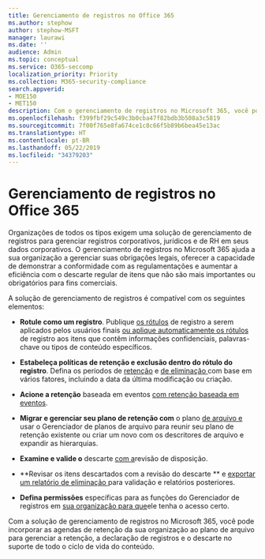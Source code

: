 ```yaml
---
title: Gerenciamento de registros no Office 365
ms.author: stephow
author: stephow-MSFT
manager: laurawi
ms.date: ''
audience: Admin
ms.topic: conceptual
ms.service: O365-seccomp
localization_priority: Priority
ms.collection: M365-security-compliance
search.appverid:
- MOE150
- MET150
description: Com o gerenciamento de registros no Microsoft 365, você pode aplicar a agenda de retenção específica da sua organização em um plano de arquivo para gerenciar a retenção, a declaração de registros e o descarte no suporte de todo o ciclo de vida do conteúdo.
ms.openlocfilehash: f399fbf29c549c3b0cba47f82bdb3b508a3c5819
ms.sourcegitcommit: 7f00f765e8fa674ce1c8c66f5b89b6bea45e13ac
ms.translationtype: HT
ms.contentlocale: pt-BR
ms.lasthandoff: 05/22/2019
ms.locfileid: "34379203"
---
```

# <a name="records-management-in-microsoft-365"></a>Gerenciamento de registros no Office 365

Organizações de todos os tipos exigem uma solução de gerenciamento de registros para gerenciar registros corporativos, jurídicos e de RH em seus dados corporativos. O gerenciamento de registros no Microsoft 365 ajuda a sua organização a gerenciar suas obrigações legais, oferecer a capacidade de demonstrar a conformidade com as regulamentações e aumentar a eficiência com o descarte regular de itens que não são mais importantes ou obrigatórios para fins comerciais.

A solução de gerenciamento de registros é compatível com os seguintes elementos: 

-   **Rotule como um registro**. Publique [os rótulos](labels.md#using-retention-labels-for-records-management) de registro a serem aplicados pelos usuários finais [ou aplique automaticamente os rótulos](labels.md#applying-a-retention-label-automatically-based-on-conditions) de registro aos itens que contêm informações confidenciais, palavras-chave ou tipos de conteúdo específicos.

-   **Estabeleça políticas de retenção e exclusão dentro do rótulo do registro**. Defina os períodos de [retenção](retention-policies.md#retaining-content-for-a-specific-period-of-time) e [de eliminação ](retention-policies.md#deleting-content-thats-older-than-a-specific-age) com base em vários fatores, incluindo a data da última modificação ou criação.

-   **Acione a retenção** baseada em eventos [com retenção baseada em eventos](event-driven-retention.md).

-   **Migrar e gerenciar seu plano de retenção com** o plano [de arquivo e](file-plan-manager.md) usar o Gerenciador de planos de arquivo para reunir seu plano de retenção existente ou criar um novo com os descritores de arquivo e expandir as hierarquias.

-   **Examine e valide o** descarte [com a](disposition-reviews.md)revisão de disposição.

-   **Revisar os itens descartados com a revisão do descarte ** e [exportar um relatório de eliminação ](disposition-reviews.md#export-the-disposition-items) para validação e relatórios posteriores.

-   **Defina permissões** específicas para as funções do Gerenciador de registros em [sua organização para que](permissions-in-the-security-and-compliance-center.md)ele tenha o acesso certo.

Com a solução de gerenciamento de registros no Microsoft 365, você pode incorporar as agendas de retenção da sua organização ao plano de arquivo para gerenciar a retenção, a declaração de registros e o descarte no suporte de todo o ciclo de vida do conteúdo. 

